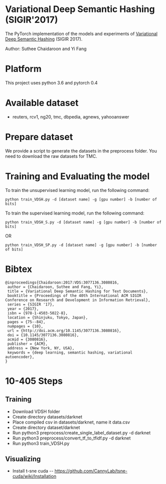 # Variational Deep Semantic Hashing (SIGIR'2017)
The PyTorch implementation of the models and experiments of [Variational Deep Semantic Hashing](http://students.engr.scu.edu/~schaidar/paper/Variational_Deep_Hashing_for_Text_Documents.pdf) (SIGIR 2017).

Author: Suthee Chaidaroon and Yi Fang

# Platform
This project uses python 3.6 and pytorch 0.4

# Available dataset
- reuters, rcv1, ng20, tmc, dbpedia, agnews, yahooanswer

# Prepare dataset
We provide a script to generate the datasets in the preprocess folder. You need to download the raw datasets for TMC. 

# Training and Evaluating the model
To train the unsupervised learning model, run the following command:
```
python train_VDSH.py -d [dataset name] -g [gpu number] -b [number of bits]
```

To train the supervised learning model, run the following command:
```
python train_VDSH_S.py -d [dataset name] -g [gpu number] -b [number of bits]
```
OR
```
python train_VDSH_SP.py -d [dataset name] -g [gpu number] -b [number of bits]
```

# Bibtex
```
@inproceedings{Chaidaroon:2017:VDS:3077136.3080816,
 author = {Chaidaroon, Suthee and Fang, Yi},
 title = {Variational Deep Semantic Hashing for Text Documents},
 booktitle = {Proceedings of the 40th International ACM SIGIR Conference on Research and Development in Information Retrieval},
 series = {SIGIR '17},
 year = {2017},
 isbn = {978-1-4503-5022-8},
 location = {Shinjuku, Tokyo, Japan},
 pages = {75--84},
 numpages = {10},
 url = {http://doi.acm.org/10.1145/3077136.3080816},
 doi = {10.1145/3077136.3080816},
 acmid = {3080816},
 publisher = {ACM},
 address = {New York, NY, USA},
 keywords = {deep learning, semantic hashing, variational autoencoder},
}
```

# 10-405 Steps
## Training
- Download VDSH folder
- Create directory datasets/darknet
- Place compiled csv in datasets/darknet, name it data.csv
- Create directory dataset/darknet
- Run python3 preprocess/create_single_label_dataset.py -d darknet
- Run python3 preprocess/convert_tf_to_tfidf.py -d darknet
- Run python3 train_VDSH.py

## Visualizing
- Install t-sne cuda
-- https://github.com/CannyLab/tsne-cuda/wiki/Installation

